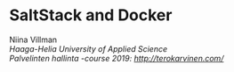 # SaltStack and Docker
Niina Villman  
*Haaga-Helia University of Applied Science*  
*Palvelinten hallinta -course 2019: http://terokarvinen.com/*  
